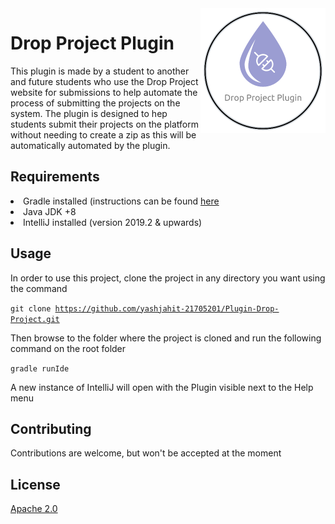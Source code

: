 <img width="200px" height="200px" align="right" src="src/main/resources/images/plugin_dp_logo.png" alt="Plugin Drop Project for IntelliJ"/>

# Drop Project Plugin

This plugin is made by a student to another and future students
 who use the Drop Project website for submissions to help automate
 the process of submitting the projects on the system.
 The plugin is designed to hep students submit their projects on the platform
 without needing to create a zip as this will be automatically
 automated by the plugin.
 
 ## Requirements
 
 <li>Gradle installed (instructions can be found <a href="https://gradle.org/install/">here</a></li>
 <li>Java JDK +8</li>
 <li>IntelliJ installed (version 2019.2 & upwards)</li>
 
 ## Usage
 
 In order to use this project, clone the project in any directory you want using the command
 
 <code>git clone https://github.com/yashjahit-21705201/Plugin-Drop-Project.git</code>
 
 Then browse to the folder where the project is cloned and run the following command on the root folder
 
 <code>gradle runIde</code>
 
 A new instance of IntelliJ will open with the Plugin visible next to the Help menu
 
 ## Contributing
 
 Contributions are welcome, but won't be accepted at the moment
 
 ## License
 
 [Apache 2.0](https://choosealicense.com/licenses/apache-2.0/)
